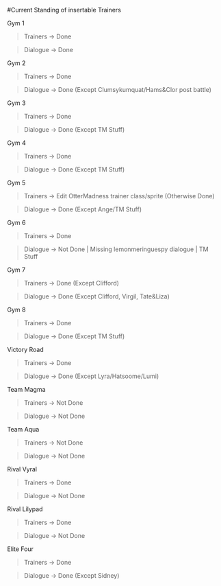 #Current Standing of insertable Trainers

Gym 1

>Trainers -> Done

>Dialogue -> Done

Gym 2

>Trainers -> Done

>Dialogue -> Done (Except Clumsykumquat/Hams&Clor post battle)

Gym 3

>Trainers -> Done

>Dialogue -> Done (Except TM Stuff)

Gym 4

>Trainers -> Done

>Dialogue -> Done (Except TM Stuff)

Gym 5

>Trainers -> Edit OtterMadness trainer class/sprite (Otherwise Done)

>Dialogue -> Done (Except Ange/TM Stuff)

Gym 6

>Trainers -> Done

>Dialogue -> Not Done | Missing lemonmeringuespy dialogue | TM Stuff

Gym 7

>Trainers -> Done (Except Clifford)

>Dialogue -> Done (Except Clifford, Virgil, Tate&Liza)

Gym 8

>Trainers -> Done

>Dialogue -> Done (Except TM Stuff)

Victory Road

> Trainers -> Done

> Dialogue -> Done (Except Lyra/Hatsoome/Lumi)


Team Magma

>Trainers -> Not Done

>Dialogue -> Not Done

Team Aqua

>Trainers -> Not Done

>Dialogue -> Not Done

Rival Vyral

>Trainers -> Done

>Dialogue -> Not Done

Rival Lilypad

>Trainers -> Done

>Dialogue -> Not Done

Elite Four

>Trainers -> Done

>Dialogue -> Done (Except Sidney)
